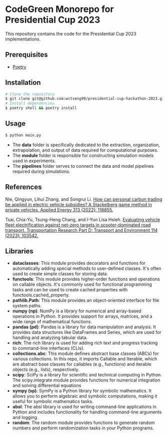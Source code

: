 # CodeGreen Monorepo for Presidential Cup 2023

This repository contains the code for the Presidential Cup 2023 implementations.

## Prerequisites

- [Poetry](https://python-poetry.org/docs/#installation)

## Installation

```bash
# Clone the repository
$ git clone git@github.com:wctseng99/presidential-cup-hackathon-2023.git && cd presidential-cup-hackathon-2023
# Install dependencies
$ poetry shell && poetry install
```

## Usage

```bash
$ python main.py
```
- The **data** folder is specifically dedicated to the extraction, organization, extrapolation, and output of data required for computational purposes.
- The **module** folder is responsible for constructing simulation models used in experiments.
- The **pipelines** folder serves to connect the data and model pipelines required during simulations.

## References
Nie, Qingyun, Lihui Zhang, and Songrui Li.
[How can personal carbon trading be applied in electric vehicle subsidies? A Stackelberg game method in private vehicles. Applied Energy 313 (2022): 118855.](https://www.sciencedirect.com/science/article/abs/pii/S0306261922002914)

Tsai, Chia-Yu, Tsung-Heng Chang, and I-Yun Lisa Hsieh.
[Evaluating vehicle fleet electrification against net-zero targets in scooter-dominated road transport. Transportation Research Part D: Transport and Environment 114 (2023): 103542.](https://www.sciencedirect.com/science/article/pii/S1361920922003686)

## Libraries

- **dataclasses**: This module provides decorators and functions for automatically adding special methods to user-defined classes. It's often used to create simple classes for storing data.
- **functools**: This module provides higher-order functions and operations on callable objects. It's commonly used for functional programming tasks and can be used to create cached properties with functools.cached_property.
- **pathlib.Path**: This module provides an object-oriented interface for file system paths. 
- **numpy (np)**: NumPy is a library for numerical and array-based operations in Python. It provides support for arrays, matrices, and a wide range of mathematical functions.
- **pandas (pd)**: Pandas is a library for data manipulation and analysis. It provides data structures like DataFrames and Series, which are used for handling and analyzing tabular data.
- **rich**: The rich library is used for adding rich text and progress tracking to command-line interfaces (CLIs).
- **collections.abc**: This module defines abstract base classes (ABCs) for various collections. In this repo, it imports Callable and Iterable, which are abstract base classes for callables (e.g., functions) and iterable objects (e.g., lists), respectively.
- **scipy**: SciPy is a library for scientific and technical computing in Python. The scipy.integrate module provides functions for numerical integration and solving differential equations
- **sympy (sp)**: SymPy is a Python library for symbolic mathematics. It allows you to perform algebraic and symbolic computations, making it useful for symbolic mathematics tasks.
- **absl**: The absl library is used for writing command-line applications in Python and includes functionality for handling command-line arguments and logging. 
- **random**: The random module provides functions to generate random numbers and perform randomization tasks in your Python programs. 